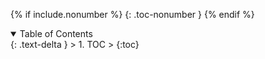 {% if include.nonumber %}
{: .toc-nonumber }
{% endif %}
<details open markdown="block">
  <summary>
    Table of Contents
  </summary>
  {: .text-delta }
> 1. TOC
> {:toc}
</details>

